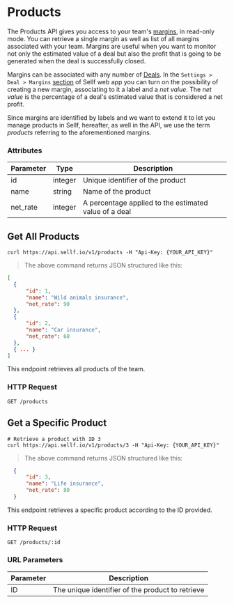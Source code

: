 # <a name="margins"></a>Products

The Products API gives you access to your team's [margins](https://app.sellf.io/settings/margins), in read-only mode. You can retrieve a single margin as well as list of all margins associated with your team. Margins are useful when you want to monitor not only the estimated value of a deal but also the profit that is going to be generated when the deal is successfully closed.

Margins can be associated with any number of [Deals](#deals). In the `Settings > Deal > Margins` [section](https://app.sellf.io/settings/margins) of Sellf web app you can turn on the possibility of creating a new margin, associating to it a label and a *net value*. The *net value* is the percentage of a deal's estimated value that is considered a net profit.

Since margins are identified by labels and we want to extend it to let you manage products in Sellf, hereafter, as well in the API, we use the term *products* referring to the aforementioned margins.

### Attributes

Parameter | Type | Description
--------- | ------- | -----------
id | integer | Unique identifier of the product
name | string | Name of the product
net_rate | integer | A percentage applied to the estimated value of a deal


## Get All Products

```shell
curl https://api.sellf.io/v1/products -H "Api-Key: {YOUR_API_KEY}"
```

> The above command returns JSON structured like this:

```json
[
  {
	  "id": 1,
	  "name": "Wild animals insurance",
	  "net_rate": 90
  },
  {
	  "id": 2,
	  "name": "Car insurance",
	  "net_rate": 60
  },
  { ... }
]
```

This endpoint retrieves all products of the team.

### HTTP Request

`GET /products`




## Get a Specific Product

```shell
# Retrieve a product with ID 3
curl https://api.sellf.io/v1/products/3 -H "Api-Key: {YOUR_API_KEY}"
```

> The above command returns JSON structured like this:

```json
  {
	  "id": 3,
	  "name": "Life insurance",
	  "net_rate": 80
  }
```

This endpoint retrieves a specific product according to the ID provided.

### HTTP Request

`GET /products/:id`

### URL Parameters

Parameter | Description
--------- | -----------
ID | The unique identifier of the product to retrieve
